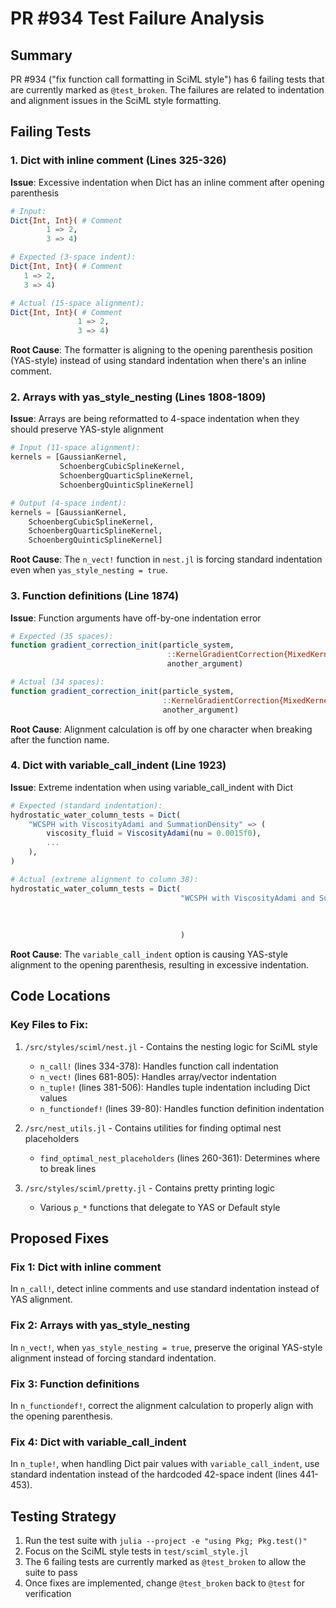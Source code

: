 # PR #934 Test Failure Analysis

## Summary
PR #934 ("fix function call formatting in SciML style") has 6 failing tests that are currently marked as `@test_broken`. The failures are related to indentation and alignment issues in the SciML style formatting.

## Failing Tests

### 1. Dict with inline comment (Lines 325-326)
**Issue**: Excessive indentation when Dict has an inline comment after opening parenthesis
```julia
# Input:
Dict{Int, Int}( # Comment
        1 => 2,
        3 => 4)

# Expected (3-space indent):
Dict{Int, Int}( # Comment
   1 => 2,
   3 => 4)

# Actual (15-space alignment):
Dict{Int, Int}( # Comment
               1 => 2,
               3 => 4)
```
**Root Cause**: The formatter is aligning to the opening parenthesis position (YAS-style) instead of using standard indentation when there's an inline comment.

### 2. Arrays with yas_style_nesting (Lines 1808-1809)
**Issue**: Arrays are being reformatted to 4-space indentation when they should preserve YAS-style alignment
```julia
# Input (11-space alignment):
kernels = [GaussianKernel,
           SchoenbergCubicSplineKernel,
           SchoenbergQuarticSplineKernel,
           SchoenbergQuinticSplineKernel]

# Output (4-space indent):
kernels = [GaussianKernel,
    SchoenbergCubicSplineKernel,
    SchoenbergQuarticSplineKernel,
    SchoenbergQuinticSplineKernel]
```
**Root Cause**: The `n_vect!` function in `nest.jl` is forcing standard indentation even when `yas_style_nesting = true`.

### 3. Function definitions (Line 1874)
**Issue**: Function arguments have off-by-one indentation error
```julia
# Expected (35 spaces):
function gradient_correction_init(particle_system,
                                   ::KernelGradientCorrection{MixedKernelGradientCorrection},
                                   another_argument)

# Actual (34 spaces):
function gradient_correction_init(particle_system,
                                  ::KernelGradientCorrection{MixedKernelGradientCorrection},
                                  another_argument)
```
**Root Cause**: Alignment calculation is off by one character when breaking after the function name.

### 4. Dict with variable_call_indent (Line 1923)
**Issue**: Extreme indentation when using variable_call_indent with Dict
```julia
# Expected (standard indentation):
hydrostatic_water_column_tests = Dict(
    "WCSPH with ViscosityAdami and SummationDensity" => (
        viscosity_fluid = ViscosityAdami(nu = 0.0015f0),
        ...
    ),
)

# Actual (extreme alignment to column 38):
hydrostatic_water_column_tests = Dict(
                                      "WCSPH with ViscosityAdami and SummationDensity" => (
                                                                                           viscosity_fluid = ViscosityAdami(nu = 0.0015f0),
                                                                                           ...
                                                                                           ),
                                      )
```
**Root Cause**: The `variable_call_indent` option is causing YAS-style alignment to the opening parenthesis, resulting in excessive indentation.

## Code Locations

### Key Files to Fix:
1. `/src/styles/sciml/nest.jl` - Contains the nesting logic for SciML style
   - `n_call!` (lines 334-378): Handles function call indentation
   - `n_vect!` (lines 681-805): Handles array/vector indentation
   - `n_tuple!` (lines 381-506): Handles tuple indentation including Dict values
   - `n_functiondef!` (lines 39-80): Handles function definition indentation

2. `/src/nest_utils.jl` - Contains utilities for finding optimal nest placeholders
   - `find_optimal_nest_placeholders` (lines 260-361): Determines where to break lines

3. `/src/styles/sciml/pretty.jl` - Contains pretty printing logic
   - Various `p_*` functions that delegate to YAS or Default style

## Proposed Fixes

### Fix 1: Dict with inline comment
In `n_call!`, detect inline comments and use standard indentation instead of YAS alignment.

### Fix 2: Arrays with yas_style_nesting
In `n_vect!`, when `yas_style_nesting = true`, preserve the original YAS-style alignment instead of forcing standard indentation.

### Fix 3: Function definitions
In `n_functiondef!`, correct the alignment calculation to properly align with the opening parenthesis.

### Fix 4: Dict with variable_call_indent
In `n_tuple!`, when handling Dict pair values with `variable_call_indent`, use standard indentation instead of the hardcoded 42-space indent (lines 441-453).

## Testing Strategy
1. Run the test suite with `julia --project -e "using Pkg; Pkg.test()"`
2. Focus on the SciML style tests in `test/sciml_style.jl`
3. The 6 failing tests are currently marked as `@test_broken` to allow the suite to pass
4. Once fixes are implemented, change `@test_broken` back to `@test` for verification